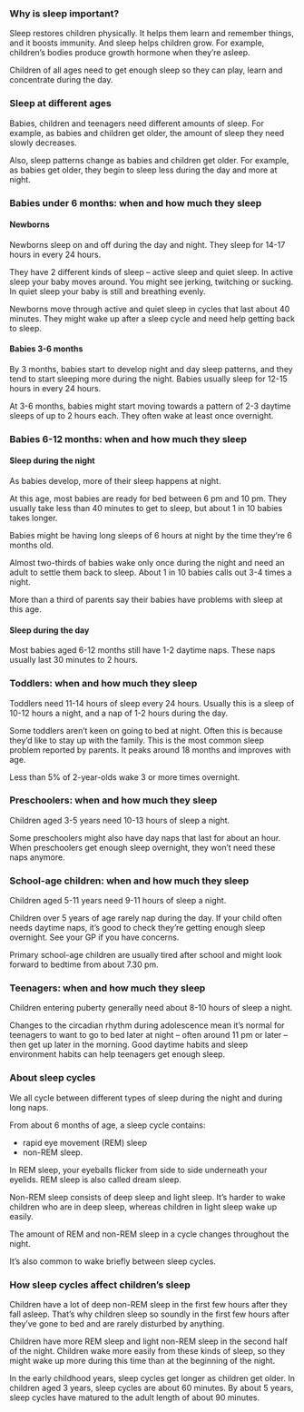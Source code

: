 ### Why is sleep important? ###
Sleep restores children physically. It helps them learn and remember things, and it boosts immunity. And sleep helps children grow. For example, children’s bodies produce growth hormone when they’re asleep.

Children of all ages need to get enough sleep so they can play, learn and concentrate during the day.

### Sleep at different ages ###
Babies, children and teenagers need different amounts of sleep. For example, as babies and children get older, the amount of sleep they need slowly decreases.

Also, sleep patterns change as babies and children get older. For example, as babies get older, they begin to sleep less during the day and more at night.

### Babies under 6 months: when and how much they sleep ###
#### Newborns ####
Newborns sleep on and off during the day and night. They sleep for 14-17 hours in every 24 hours.

They have 2 different kinds of sleep – active sleep and quiet sleep. In active sleep your baby moves around. You might see jerking, twitching or sucking. In quiet sleep your baby is still and breathing evenly.

Newborns move through active and quiet sleep in cycles that last about 40 minutes. They might wake up after a sleep cycle and need help getting back to sleep.

#### Babies 3-6 months ####
By 3 months, babies start to develop night and day sleep patterns, and they tend to start sleeping more during the night. Babies usually sleep for 12-15 hours in every 24 hours.

At 3-6 months, babies might start moving towards a pattern of 2-3 daytime sleeps of up to 2 hours each. They often wake at least once overnight.

### Babies 6-12 months: when and how much they sleep ####
#### Sleep during the night ####
As babies develop, more of their sleep happens at night.

At this age, most babies are ready for bed between 6 pm and 10 pm. They usually take less than 40 minutes to get to sleep, but about 1 in 10 babies takes longer.

Babies might be having long sleeps of 6 hours at night by the time they’re 6 months old.

Almost two-thirds of babies wake only once during the night and need an adult to settle them back to sleep. About 1 in 10 babies calls out 3-4 times a night.

More than a third of parents say their babies have problems with sleep at this age.

#### Sleep during the day ####
Most babies aged 6-12 months still have 1-2 daytime naps. These naps usually last 30 minutes to 2 hours.

### Toddlers: when and how much they sleep ###
Toddlers need 11-14 hours of sleep every 24 hours. Usually this is a sleep of 10-12 hours a night, and a nap of 1-2 hours during the day.

Some toddlers aren’t keen on going to bed at night. Often this is because they’d like to stay up with the family. This is the most common sleep problem reported by parents. It peaks around 18 months and improves with age.

Less than 5% of 2-year-olds wake 3 or more times overnight.

### Preschoolers: when and how much they sleep ###
Children aged 3-5 years need 10-13 hours of sleep a night.

Some preschoolers might also have day naps that last for about an hour. When preschoolers get enough sleep overnight, they won’t need these naps anymore.

### School-age children: when and how much they sleep ###
Children aged 5-11 years need 9-11 hours of sleep a night.

Children over 5 years of age rarely nap during the day. If your child often needs daytime naps, it’s good to check they’re getting enough sleep overnight. See your GP if you have concerns.

Primary school-age children are usually tired after school and might look forward to bedtime from about 7.30 pm.

### Teenagers: when and how much they sleep ###
Children entering puberty generally need about 8-10 hours of sleep a night.

Changes to the circadian rhythm during adolescence mean it’s normal for teenagers to want to go to bed later at night – often around 11 pm or later – then get up later in the morning. Good daytime habits and sleep environment habits can help teenagers get enough sleep.

### About sleep cycles ###
We all cycle between different types of sleep during the night and during long naps.

From about 6 months of age, a sleep cycle contains:

- rapid eye movement (REM) sleep
- non-REM sleep.

In REM sleep, your eyeballs flicker from side to side underneath your eyelids. REM sleep is also called dream sleep.

Non-REM sleep consists of deep sleep and light sleep. It’s harder to wake children who are in deep sleep, whereas children in light sleep wake up easily.

The amount of REM and non-REM sleep in a cycle changes throughout the night.

It’s also common to wake briefly between sleep cycles.

### How sleep cycles affect children’s sleep ###
Children have a lot of deep non-REM sleep in the first few hours after they fall asleep. That’s why children sleep so soundly in the first few hours after they’ve gone to bed and are rarely disturbed by anything.

Children have more REM sleep and light non-REM sleep in the second half of the night. Children wake more easily from these kinds of sleep, so they might wake up more during this time than at the beginning of the night.

In the early childhood years, sleep cycles get longer as children get older. In children aged 3 years, sleep cycles are about 60 minutes. By about 5 years, sleep cycles have matured to the adult length of about 90 minutes.